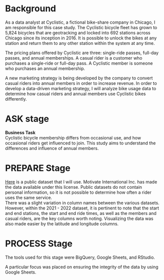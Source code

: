 # **Background** 

As a data analyst at Cyclistic, a fictional bike-share company in Chicago, I am responsible for this case study. The Cyclistic bicycle fleet has grown to 5,824 bicycles that are geotracking and locked into 692 stations across Chicago since its inception in 2016. It is possible to unlock the bikes at any station and return them to any other station within the system at any time.

The pricing plans offered by Cyclistic are three: single-ride passes, full-day passes, and annual memberships. A casual rider is a customer who purchases a single-ride or full-day pass. A Cyclistic member is someone who purchases an annual membership.

A new marketing strategy is being developed by the company to convert casual riders into annual members in order to increase revenue. In order to develop a data-driven marketing strategy, I will analyze bike usage data to determine how casual riders and annual members use Cyclistic bikes differently.

# **ASK stage**

**Business Task**</br>
Cyclistic bicycle membership differs from occasional use, and how occasional riders get influenced to join. This study aims to understand the differences and influence of annual members.

# **PREPARE Stage**

[Here](https://divvy-tripdata.s3.amazonaws.com/index.html) is a public dataset that I will use. Motivate International Inc. has made the data available under this license. Public datasets do not contain personal information, so it is not possible to determine how often a rider uses the same service. </br>
There was a slight variation in column names between the various datasets. However, within the 2021 - 2022 dataset, it is pertinent to note that the start and end stations, the start and end ride times, as well as the members and casual riders, are the key columns worth noting. Visualizing the data was also made easier by the latitude and longitude columns.</br>

# **PROCESS Stage**

The tools used for this stage were BigQuery, Google Sheets, and RStudio. 

A particular focus was placed on ensuring the integrity of the data by using Google Sheets. 
